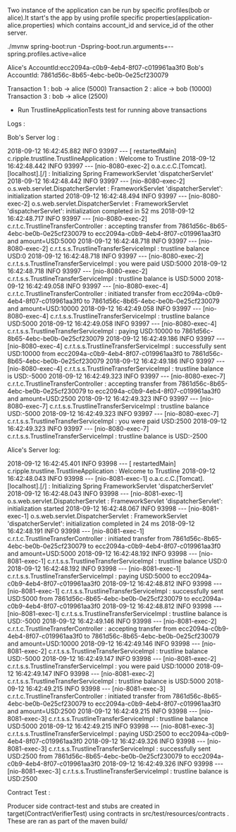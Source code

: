 
Two instance of the application can be run by specific profiles(bob or alice).It start's the app by 
using profile specific properties(application-alice.properties) which contains account_id and service_id of the other server.

./mvnw spring-boot:run -Dspring-boot.run.arguments=--spring.profiles.active=alice




Alice's AccountId:ecc2094a-c0b9-4eb4-8f07-c019961aa3f0
Bob's AccountId: 7861d56c-8b65-4ebc-be0b-0e25cf230079


Transaction 1 : bob -> alice (5000)
Transaction 2 : alice -> bob (10000)
Transaction 3 : bob -> alice (2500)

* Run TrustlineApplicationTests test for running above transactions 

Logs : 

Bob's Server log :

2018-09-12 16:42:45.882  INFO 93997 --- [  restartedMain] c.ripple.trustline.TrustlineApplication  : Welcome to Trustline
2018-09-12 16:42:48.442  INFO 93997 --- [nio-8080-exec-2] o.a.c.c.C.[Tomcat].[localhost].[/]       : Initializing Spring FrameworkServlet 'dispatcherServlet'
2018-09-12 16:42:48.442  INFO 93997 --- [nio-8080-exec-2] o.s.web.servlet.DispatcherServlet        : FrameworkServlet 'dispatcherServlet': initialization started
2018-09-12 16:42:48.494  INFO 93997 --- [nio-8080-exec-2] o.s.web.servlet.DispatcherServlet        : FrameworkServlet 'dispatcherServlet': initialization completed in 52 ms
2018-09-12 16:42:48.717  INFO 93997 --- [nio-8080-exec-2] c.r.t.c.TrustlineTransferController      : accepting transfer from 7861d56c-8b65-4ebc-be0b-0e25cf230079 to ecc2094a-c0b9-4eb4-8f07-c019961aa3f0 and amount=USD:5000
2018-09-12 16:42:48.718  INFO 93997 --- [nio-8080-exec-2] c.r.t.s.s.TrustlineTransferServiceImpl   : trustline balance USD:0
2018-09-12 16:42:48.718  INFO 93997 --- [nio-8080-exec-2] c.r.t.s.s.TrustlineTransferServiceImpl   : you were paid USD:5000
2018-09-12 16:42:48.718  INFO 93997 --- [nio-8080-exec-2] c.r.t.s.s.TrustlineTransferServiceImpl   : trustline balance is USD:5000
2018-09-12 16:42:49.058  INFO 93997 --- [nio-8080-exec-4] c.r.t.c.TrustlineTransferController      : initiated transfer from ecc2094a-c0b9-4eb4-8f07-c019961aa3f0 to 7861d56c-8b65-4ebc-be0b-0e25cf230079 and amount=USD:10000
2018-09-12 16:42:49.058  INFO 93997 --- [nio-8080-exec-4] c.r.t.s.s.TrustlineTransferServiceImpl   : trustline balance USD:5000
2018-09-12 16:42:49.058  INFO 93997 --- [nio-8080-exec-4] c.r.t.s.s.TrustlineTransferServiceImpl   : paying USD:10000 to 7861d56c-8b65-4ebc-be0b-0e25cf230079
2018-09-12 16:42:49.186  INFO 93997 --- [nio-8080-exec-4] c.r.t.s.s.TrustlineTransferServiceImpl   : successfully sent USD:10000 from ecc2094a-c0b9-4eb4-8f07-c019961aa3f0 to 7861d56c-8b65-4ebc-be0b-0e25cf230079
2018-09-12 16:42:49.186  INFO 93997 --- [nio-8080-exec-4] c.r.t.s.s.TrustlineTransferServiceImpl   : trustline balance is USD:-5000
2018-09-12 16:42:49.323  INFO 93997 --- [nio-8080-exec-7] c.r.t.c.TrustlineTransferController      : accepting transfer from 7861d56c-8b65-4ebc-be0b-0e25cf230079 to ecc2094a-c0b9-4eb4-8f07-c019961aa3f0 and amount=USD:2500
2018-09-12 16:42:49.323  INFO 93997 --- [nio-8080-exec-7] c.r.t.s.s.TrustlineTransferServiceImpl   : trustline balance USD:-5000
2018-09-12 16:42:49.323  INFO 93997 --- [nio-8080-exec-7] c.r.t.s.s.TrustlineTransferServiceImpl   : you were paid USD:2500
2018-09-12 16:42:49.323  INFO 93997 --- [nio-8080-exec-7] c.r.t.s.s.TrustlineTransferServiceImpl   : trustline balance is USD:-2500

 


Alice's Server log:

2018-09-12 16:42:45.401  INFO 93998 --- [  restartedMain] c.ripple.trustline.TrustlineApplication  : Welcome to Trustline
2018-09-12 16:42:48.043  INFO 93998 --- [nio-8081-exec-1] o.a.c.c.C.[Tomcat].[localhost].[/]       : Initializing Spring FrameworkServlet 'dispatcherServlet'
2018-09-12 16:42:48.043  INFO 93998 --- [nio-8081-exec-1] o.s.web.servlet.DispatcherServlet        : FrameworkServlet 'dispatcherServlet': initialization started
2018-09-12 16:42:48.067  INFO 93998 --- [nio-8081-exec-1] o.s.web.servlet.DispatcherServlet        : FrameworkServlet 'dispatcherServlet': initialization completed in 24 ms
2018-09-12 16:42:48.191  INFO 93998 --- [nio-8081-exec-1] c.r.t.c.TrustlineTransferController      : initiated transfer from 7861d56c-8b65-4ebc-be0b-0e25cf230079 to ecc2094a-c0b9-4eb4-8f07-c019961aa3f0 and amount=USD:5000
2018-09-12 16:42:48.192  INFO 93998 --- [nio-8081-exec-1] c.r.t.s.s.TrustlineTransferServiceImpl   : trustline balance USD:0
2018-09-12 16:42:48.192  INFO 93998 --- [nio-8081-exec-1] c.r.t.s.s.TrustlineTransferServiceImpl   : paying USD:5000 to ecc2094a-c0b9-4eb4-8f07-c019961aa3f0
2018-09-12 16:42:48.812  INFO 93998 --- [nio-8081-exec-1] c.r.t.s.s.TrustlineTransferServiceImpl   : successfully sent USD:5000 from 7861d56c-8b65-4ebc-be0b-0e25cf230079 to ecc2094a-c0b9-4eb4-8f07-c019961aa3f0
2018-09-12 16:42:48.812  INFO 93998 --- [nio-8081-exec-1] c.r.t.s.s.TrustlineTransferServiceImpl   : trustline balance is USD:-5000
2018-09-12 16:42:49.146  INFO 93998 --- [nio-8081-exec-2] c.r.t.c.TrustlineTransferController      : accepting transfer from ecc2094a-c0b9-4eb4-8f07-c019961aa3f0 to 7861d56c-8b65-4ebc-be0b-0e25cf230079 and amount=USD:10000
2018-09-12 16:42:49.146  INFO 93998 --- [nio-8081-exec-2] c.r.t.s.s.TrustlineTransferServiceImpl   : trustline balance USD:-5000
2018-09-12 16:42:49.147  INFO 93998 --- [nio-8081-exec-2] c.r.t.s.s.TrustlineTransferServiceImpl   : you were paid USD:10000
2018-09-12 16:42:49.147  INFO 93998 --- [nio-8081-exec-2] c.r.t.s.s.TrustlineTransferServiceImpl   : trustline balance is USD:5000
2018-09-12 16:42:49.215  INFO 93998 --- [nio-8081-exec-3] c.r.t.c.TrustlineTransferController      : initiated transfer from 7861d56c-8b65-4ebc-be0b-0e25cf230079 to ecc2094a-c0b9-4eb4-8f07-c019961aa3f0 and amount=USD:2500
2018-09-12 16:42:49.215  INFO 93998 --- [nio-8081-exec-3] c.r.t.s.s.TrustlineTransferServiceImpl   : trustline balance USD:5000
2018-09-12 16:42:49.215  INFO 93998 --- [nio-8081-exec-3] c.r.t.s.s.TrustlineTransferServiceImpl   : paying USD:2500 to ecc2094a-c0b9-4eb4-8f07-c019961aa3f0
2018-09-12 16:42:49.326  INFO 93998 --- [nio-8081-exec-3] c.r.t.s.s.TrustlineTransferServiceImpl   : successfully sent USD:2500 from 7861d56c-8b65-4ebc-be0b-0e25cf230079 to ecc2094a-c0b9-4eb4-8f07-c019961aa3f0
2018-09-12 16:42:49.326  INFO 93998 --- [nio-8081-exec-3] c.r.t.s.s.TrustlineTransferServiceImpl   : trustline balance is USD:2500

Contract Test :

Producer side contract-test and stubs are created in target(ContractVerifierTest) using contracts in src/test/resources/contracts . 
These are ran as part of the maven build/


